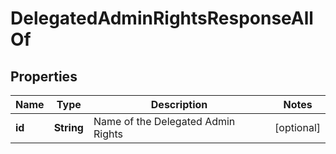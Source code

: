 

# DelegatedAdminRightsResponseAllOf


## Properties

| Name | Type | Description | Notes |
|------------ | ------------- | ------------- | -------------|
|**id** | **String** | Name of the Delegated Admin Rights |  [optional] |



